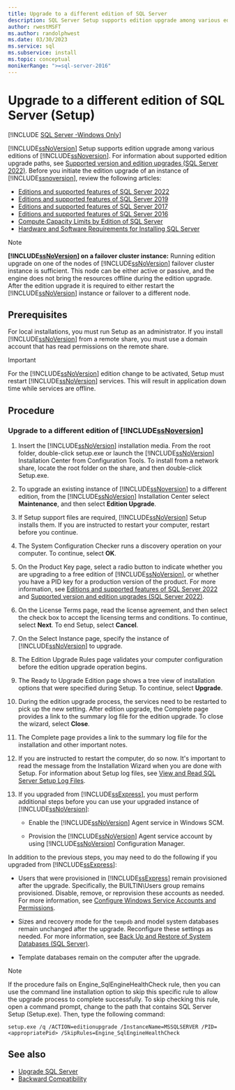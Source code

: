 ```yaml
---
title: Upgrade to a different edition of SQL Server
description: SQL Server Setup supports edition upgrade among various editions of SQL Server. Before you begin an edition upgrade, review the resources in this article.
author: rwestMSFT
ms.author: randolphwest
ms.date: 03/30/2023
ms.service: sql
ms.subservice: install
ms.topic: conceptual
monikerRange: ">=sql-server-2016"
---
```

# Upgrade to a different edition of SQL Server (Setup)

[!INCLUDE [SQL Server -Windows Only](../../includes/applies-to-version/sql-windows-only.md)]

[!INCLUDE[ssNoVersion](../../includes/ssnoversion-md.md)] Setup supports edition upgrade among various editions of [!INCLUDE[ssNoversion](../../includes/ssnoversion-md.md)]. For information about supported edition upgrade paths, see [Supported version and edition upgrades (SQL Server 2022)](supported-version-and-edition-upgrades-2022.md). Before you initiate the edition upgrade of an instance of [!INCLUDE[ssnoversion](../../includes/ssnoversion-md.md)], review the following articles:

- [Editions and supported features of SQL Server 2022](../../sql-server/editions-and-components-of-sql-server-2022.md)
- [Editions and supported features of SQL Server 2019](../../sql-server/editions-and-components-of-sql-server-2019.md)
- [Editions and supported features of SQL Server 2017](../../sql-server/editions-and-components-of-sql-server-2017.md)
- [Editions and supported features of SQL Server 2016](../../sql-server/editions-and-components-of-sql-server-2016.md)
- [Compute Capacity Limits by Edition of SQL Server](../../sql-server/compute-capacity-limits-by-edition-of-sql-server.md)
- [Hardware and Software Requirements for Installing SQL Server](../../sql-server/install/hardware-and-software-requirements-for-installing-sql-server.md)

> [!NOTE]  
> **[!INCLUDE[ssNoVersion](../../includes/ssnoversion-md.md)] on a failover cluster instance:** Running edition upgrade on one of the nodes of [!INCLUDE[ssNoVersion](../../includes/ssnoversion-md.md)] failover cluster instance is sufficient. This node can be either active or passive, and the engine does not bring the resources offline during the edition upgrade. After the edition upgrade it is required to either restart the [!INCLUDE[ssNoVersion](../../includes/ssnoversion-md.md)] instance or failover to a different node.

## Prerequisites

For local installations, you must run Setup as an administrator. If you install [!INCLUDE[ssNoVersion](../../includes/ssnoversion-md.md)] from a remote share, you must use a domain account that has read permissions on the remote share.

> [!IMPORTANT]  
> For the [!INCLUDE[ssNoVersion](../../includes/ssnoversion-md.md)] edition change to be activated, Setup must restart [!INCLUDE[ssNoVersion](../../includes/ssnoversion-md.md)] services. This will result in application down time while services are offline.

## Procedure

### Upgrade to a different edition of [!INCLUDE[ssNoversion](../../includes/ssnoversion-md.md)]

1. Insert the [!INCLUDE[ssNoVersion](../../includes/ssnoversion-md.md)] installation media. From the root folder, double-click setup.exe or launch the [!INCLUDE[ssNoVersion](../../includes/ssnoversion-md.md)] Installation Center from Configuration Tools. To install from a network share, locate the root folder on the share, and then double-click Setup.exe.

1. To upgrade an existing instance of [!INCLUDE[ssNoversion](../../includes/ssnoversion-md.md)] to a different edition, from the [!INCLUDE[ssNoVersion](../../includes/ssnoversion-md.md)] Installation Center select **Maintenance**, and then select **Edition Upgrade**.

1. If Setup support files are required, [!INCLUDE[ssNoVersion](../../includes/ssnoversion-md.md)] Setup installs them. If you are instructed to restart your computer, restart before you continue.

1. The System Configuration Checker runs a discovery operation on your computer. To continue, select **OK**.

1. On the Product Key page, select a radio button to indicate whether you are upgrading to a free edition of [!INCLUDE[ssNoVersion](../../includes/ssnoversion-md.md)], or whether you have a PID key for a production version of the product. For more information, see [Editions and supported features of SQL Server 2022](../../sql-server/editions-and-components-of-sql-server-2022.md) and [Supported version and edition upgrades (SQL Server 2022)](supported-version-and-edition-upgrades-2022.md).

1. On the License Terms page, read the license agreement, and then select the check box to accept the licensing terms and conditions. To continue, select **Next**. To end Setup, select **Cancel**.

1. On the Select Instance page, specify the instance of [!INCLUDE[ssNoVersion](../../includes/ssnoversion-md.md)] to upgrade.

1. The Edition Upgrade Rules page validates your computer configuration before the edition upgrade operation begins.

1. The Ready to Upgrade Edition page shows a tree view of installation options that were specified during Setup. To continue, select **Upgrade**.

1. During the edition upgrade process, the services need to be restarted to pick up the new setting. After edition upgrade, the Complete page provides a link to the summary log file for the edition upgrade. To close the wizard, select **Close**.

1. The Complete page provides a link to the summary log file for the installation and other important notes.

1. If you are instructed to restart the computer, do so now. It's important to read the message from the Installation Wizard when you are done with Setup. For information about Setup log files, see [View and Read SQL Server Setup Log Files](../../database-engine/install-windows/view-and-read-sql-server-setup-log-files.md).

1. If you upgraded from [!INCLUDE[ssExpress](../../includes/ssexpress-md.md)], you must perform additional steps before you can use your upgraded instance of [!INCLUDE[ssNoVersion](../../includes/ssnoversion-md.md)]:

   - Enable the [!INCLUDE[ssNoVersion](../../includes/ssnoversion-md.md)] Agent service in Windows SCM.

   - Provision the [!INCLUDE[ssNoVersion](../../includes/ssnoversion-md.md)] Agent service account by using [!INCLUDE[ssNoVersion](../../includes/ssnoversion-md.md)] Configuration Manager.

In addition to the previous steps, you may need to do the following if you upgraded from [!INCLUDE[ssExpress](../../includes/ssexpress-md.md)]:

- Users that were provisioned in [!INCLUDE[ssExpress](../../includes/ssexpress-md.md)] remain provisioned after the upgrade. Specifically, the BUILTIN\Users group remains provisioned. Disable, remove, or reprovision these accounts as needed. For more information, see [Configure Windows Service Accounts and Permissions](../../database-engine/configure-windows/configure-windows-service-accounts-and-permissions.md).

- Sizes and recovery mode for the `tempdb` and model system databases remain unchanged after the upgrade. Reconfigure these settings as needed. For more information, see [Back Up and Restore of System Databases (SQL Server)](../../relational-databases/backup-restore/back-up-and-restore-of-system-databases-sql-server.md).

- Template databases remain on the computer after the upgrade.

> [!NOTE]  
> If the procedure fails on Engine_SqlEngineHealthCheck rule, then you can use the command line installation option to skip this specific rule to allow the upgrade process to complete successfully. To skip checking this rule, open a command prompt, change to the path that contains SQL Server Setup (Setup.exe). Then, type the following command:

```console
setup.exe /q /ACTION=editionupgrade /InstanceName=MSSQLSERVER /PID=<appropriatePid> /SkipRules=Engine_SqlEngineHealthCheck
```

## See also

- [Upgrade SQL Server](upgrade-sql-server.md)
- [Backward Compatibility](/previous-versions/sql/sql-server-2016/cc280407(v=sql.130))
